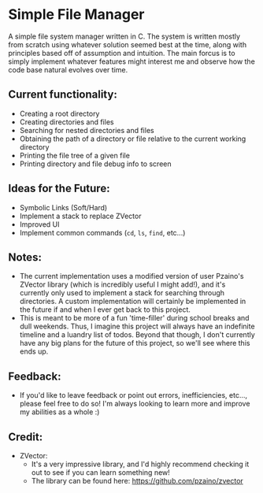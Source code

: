 # Simple File Manager
 
A simple file system manager written in C. The system is written mostly from scratch using whatever solution seemed best at the time, along with principles based off of assumption and intuition. The main forcus is to simply implement whatever features might interest me and observe how the code base natural evolves over time. 

## Current functionality:
- Creating a root directory
- Creating directories and files
- Searching for nested directories and files
- Obtaining the path of a directory or file relative to the current working directory
- Printing the file tree of a given file
- Printing directory and file debug info to screen

## Ideas for the Future:
- Symbolic Links (Soft/Hard)
- Implement a stack to replace ZVector
- Improved UI
- Implement common commands (`cd`, `ls`, `find`, etc...)

## Notes: 
- The current implementation uses a modified version of user Pzaino's ZVector library (which is incredibly useful I might add!), and it's currently only used to implement a stack for searching through directories. A custom implementation will certainly be implemented in the future if and when I ever get back to this project.
- This is meant to be more of a fun 'time-filler' during school breaks and dull weekends. Thus, I imagine this project will always have an indefinite timeline and a luandry list of todos. Beyond that though, I don't currently have any big plans for the future of this project, so we'll see where this ends up. 

## Feedback:
- If you'd like to leave feedback or point out errors, inefficiencies, etc..., please feel free to do so! I'm always looking to learn more and improve my abilities as a whole :)

## Credit:
- ZVector: 
    - It's a very impressive library, and I'd highly recommend checking it out to see if you can learn something new! 
    - The library can be found here: https://github.com/pzaino/zvector
